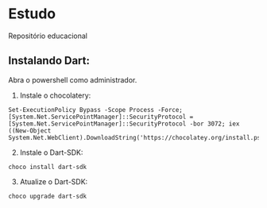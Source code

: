 # Estudo
Repositório educacional 


## Instalando Dart:

Abra o powershell como administrador.

1. Instale o chocolatery:
```
Set-ExecutionPolicy Bypass -Scope Process -Force; [System.Net.ServicePointManager]::SecurityProtocol = [System.Net.ServicePointManager]::SecurityProtocol -bor 3072; iex ((New-Object System.Net.WebClient).DownloadString('https://chocolatey.org/install.ps1'))

```
2. Instale o Dart-SDK:

```
choco install dart-sdk

```

3. Atualize o Dart-SDK:

```
choco upgrade dart-sdk

```
